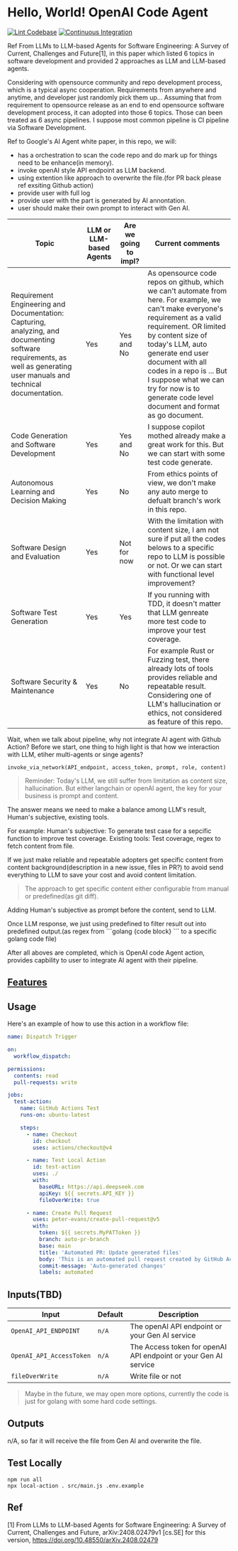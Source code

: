 # Hello, World! OpenAI Code Agent

[![Lint Codebase](https://github.com/SamYuan1990/OpenAI_CodeAgent/actions/workflows/linter.yml/badge.svg)](https://github.com/SamYuan1990/OpenAI_CodeAgent/actions/workflows/linter.yml)
[![Continuous Integration](https://github.com/SamYuan1990/OpenAI_CodeAgent/actions/workflows/ci.yml/badge.svg)](https://github.com/SamYuan1990/OpenAI_CodeAgent/actions/workflows/ci.yml)

Ref From LLMs to LLM-based Agents for Software Engineering: A Survey of Current,
Challenges and Future[1], in this paper which listed 6 topics in software
development and provided 2 approaches as LLM and LLM-based agents.

Considering with opensource community and repo development process, which is a
typical async cooperation. Requirements from anywhere and anytime, and developer
just randomly pick them up... Assuming that from requirement to opensource
release as an end to end opensource software development process, it can adopted
into those 6 topics. Those can been treated as 6 async pipelines. I suppose most
common pipeline is CI pipeline via Software Development.

Ref to Google's AI Agent white paper, in this repo, we will:

- has a orchestration to scan the code repo and do mark up for things need to be
  enhance(in memory).
- invoke openAI style API endpoint as LLM backend.
- using extention like approach to overwrite the file.(for PR back please ref
  exsiting Github action)
- provide user with full log
- provide user with the part is generated by AI annontation.
- user should make their own prompt to interact with Gen AI.

| Topic                                                                                                                                                                   | LLM or LLM-based Agents | Are we going to impl? | Current comments                                                                                                                                                                                                                                                                                                                                                |
| ----------------------------------------------------------------------------------------------------------------------------------------------------------------------- | ----------------------- | --------------------- | --------------------------------------------------------------------------------------------------------------------------------------------------------------------------------------------------------------------------------------------------------------------------------------------------------------------------------------------------------------- |
| Requirement Engineering and Documentation: Capturing, analyzing, and documenting software requirements, as well as generating user manuals and technical documentation. | Yes                     | Yes and No            | As opensource code repos on github, which we can't automate from here. For example, we can't make everyone's requirement as a valid requirement. OR limited by content size of today's LLM, auto generate end user document with all codes in a repo is ... But I suppose what we can try for now is to generate code level document and format as go document. |
| Code Generation and Software Development                                                                                                                                | Yes                     | Yes and No            | I suppose copilot mothed already make a great work for this. But we can start with some test code generate.                                                                                                                                                                                                                                                     |
| Autonomous Learning and Decision Making                                                                                                                                 | Yes                     | No                    | From ethics points of view, we don't make any auto merge to defualt branch's work in this repo.                                                                                                                                                                                                                                                                 |
| Software Design and Evaluation                                                                                                                                          | Yes                     | Not for now           | With the limitation with content size, I am not sure if put all the codes belows to a specific repo to LLM is possible or not. Or we can start with functional level improvement?                                                                                                                                                                               |
| Software Test Generation                                                                                                                                                | Yes                     | Yes                   | If you running with TDD, it doesn't matter that LLM genreate more test code to improve your test coverage.                                                                                                                                                                                                                                                      |
| Software Security & Maintenance                                                                                                                                         | Yes                     | No                    | For example Rust or Fuzzing test, there already lots of tools provides reliable and repeatable result. Considering one of LLM's hallucination or ethics, not considered as feature of this repo.                                                                                                                                                                |

Wait, when we talk about pipeline, why not integrate AI agent with Github
Action? Before we start, one thing to high light is that how we interaction with
LLM, etiher multi-agents or singe agents?

```
invoke_via_network(API_endpoint, access_token, prompt, role, content)
```

> Reminder: Today's LLM, we still suffer from limitation as content size,
> hallucination. But either langchain or openAI agent, the key for your business
> is prompt and content.

The answer means we need to make a balance among LLM's result, Human's
subjective, existing tools.

For example: Human's subjective: To generate test case for a sepcific function
to improve test coverage. Existing tools: Test coverage, regex to fetch content
from file.

If we just make reliable and repeatable adopters get specific content from
content background(description in a new issue, files in PR?) to avoid send
everything to LLM to save your cost and avoid content limitation.

> The approach to get specific content either configurable from manual or
> predefined(as git diff).

Adding Human's subjective as prompt before the content, send to LLM.

Once LLM response, we just using predefined to filter result out into predefined
output.(as regex from \```golang {code block} ``` to a specific golang code
file)

After all aboves are completed, which is OpenAI code Agent action, provides
capbility to user to integrate AI agent with their pipeline.

## [Features](./features.md)

## Usage

Here's an example of how to use this action in a workflow file:

```yaml
name: Dispatch Trigger

on:
  workflow_dispatch:

permissions:
  contents: read
  pull-requests: write

jobs:
  test-action:
    name: GitHub Actions Test
    runs-on: ubuntu-latest

    steps:
      - name: Checkout
        id: checkout
        uses: actions/checkout@v4

      - name: Test Local Action
        id: test-action
        uses: ./
        with:
          baseURL: https://api.deepseek.com
          apiKey: ${{ secrets.API_KEY }}
          fileOverWrite: true

      - name: Create Pull Request
        uses: peter-evans/create-pull-request@v5
        with:
          token: ${{ secrets.MyPATToken }}
          branch: auto-pr-branch
          base: main
          title: 'Automated PR: Update generated files'
          body: 'This is an automated pull request created by GitHub Actions.'
          commit-message: 'Auto-generated changes'
          labels: automated
```

## Inputs(TBD)

| Input                    | Default | Description                                                     |
| ------------------------ | ------- | --------------------------------------------------------------- |
| `OpenAI_API_ENDPOINT`    | `n/A`   | The openAI API endpoint or your Gen AI service                  |
| `OpenAI_API_AccessToken` | `n/A`   | The Access token for openAI API endpoint or your Gen AI service |
| `fileOverWrite`          | `n/A`   | Write file or not                                               |

> Maybe in the future, we may open more options, currently the code is just for
> golang with some hard code settings.

## Outputs

n/A, so far it will receive the file from Gen AI and overwrite the file.

## Test Locally

```
npm run all
npx local-action . src/main.js .env.example
```

## Ref

[1] From LLMs to LLM-based Agents for Software Engineering: A Survey of Current,
Challenges and Future, arXiv:2408.02479v1 [cs.SE] for this version,
https://doi.org/10.48550/arXiv.2408.02479
